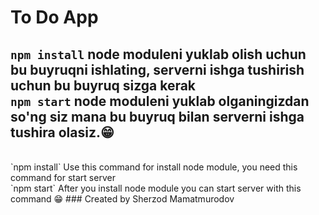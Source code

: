 # To Do App 
`npm install`
node moduleni yuklab olish uchun bu buyruqni ishlating, serverni ishga tushirish uchun bu buyruq sizga kerak
<br />
`npm start`
node moduleni yuklab olganingizdan so'ng siz mana bu buyruq bilan serverni ishga tushira olasiz.😁
<br />
--------------------------------------------------------------
<br />
`npm install`
Use this command for install node module, you need this command for start server 
<br />
`npm start`
After you install node module you can start server with this command 😁
### Created by Sherzod Mamatmurodov


